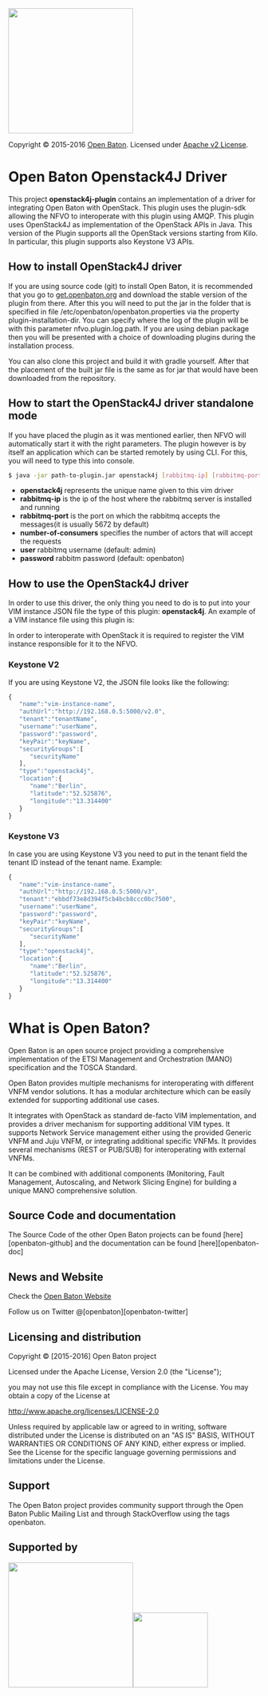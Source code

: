  <img src="https://raw.githubusercontent.com/openbaton/openbaton.github.io/master/images/openBaton.png" width="250"/>
  
  Copyright © 2015-2016 [Open Baton](http://openbaton.org). Licensed under [Apache v2 License](http://www.apache.org/licenses/LICENSE-2.0).

# Open Baton Openstack4J Driver

This project **openstack4j-plugin** contains an implementation of a driver for integrating Open Baton with OpenStack. This plugin uses the plugin-sdk allowing the NFVO to interoperate with this plugin using AMQP. This plugin uses OpenStack4J as implementation of the OpenStack APIs in Java. This version of the Plugin supports all the OpenStack versions starting from Kilo. In particular, this plugin supports also Keystone V3 APIs. 

## How to install OpenStack4J driver

If you are using source code (git) to install Open Baton, it is recommended that you go to [get.openbaton.org][get-openbaton-org] and download the stable version of the plugin from there. After this you will need to put the jar in the folder that is specified in file /etc/openbaton/openbaton.properties via the property plugin-installation-dir. You can specify where the log of the plugin will be with this parameter nfvo.plugin.log.path.
If you are using debian package then you will be presented with a choice of downloading plugins during the installation process.


You can also clone this project and build it with gradle yourself. After that the placement of the built jar file is the same as for jar that would have been downloaded from the repository.

## How to start the OpenStack4J driver standalone mode

If you have placed the plugin as it was mentioned earlier, then NFVO will automatically start it with the right parameters. The plugin however is by itself an application which can be started remotely by using CLI. For this, you will need to type this into console. 

```bash
$ java -jar path-to-plugin.jar openstack4j [rabbitmq-ip] [rabbitmq-port] [n-of-consumers] [user] [password]
```

* **openstack4j** represents the unique name given to this vim driver 
* **rabbitmq-ip** is the ip of the host where the rabbitmq server is installed and running
* **rabbitmq-port** is the port on which the rabbitmq accepts the messages(it is usually 5672 by default) 
* **number-of-consumers** specifies the number of actors that will accept the requests
* **user** rabbitmq username (default: admin)
* **password** rabbitm password (default: openbaton)


## How to use the OpenStack4J driver

In order to use this driver, the only thing you need to do is to put into your VIM instance JSON file the type of this plugin: **openstack4j**. An example of a VIM instance file using this plugin is: 

In order to interoperate with OpenStack it is required to register the VIM instance responsible for it to the NFVO. 

### Keystone V2

If you are using Keystone V2, the JSON file looks like the following: 

```javascript
{  
   "name":"vim-instance-name",
   "authUrl":"http://192.168.0.5:5000/v2.0",
   "tenant":"tenantName",
   "username":"userName",
   "password":"password",
   "keyPair":"keyName",
   "securityGroups":[  
      "securityName"
   ],
   "type":"openstack4j",
   "location":{  
      "name":"Berlin",
      "latitude":"52.525876",
      "longitude":"13.314400"
   }
}
```

### Keystone V3

In case you are using Keystone V3 you need to put in the tenant field the tenant ID instead of the tenant name. Example: 

```javascript
{  
   "name":"vim-instance-name",
   "authUrl":"http://192.168.0.5:5000/v3",
   "tenant":"ebbdf73e8d394f5cb4bcb8ccc0bc7500",
   "username":"userName",
   "password":"password",
   "keyPair":"keyName",
   "securityGroups":[  
      "securityName"
   ],
   "type":"openstack4j",
   "location":{  
      "name":"Berlin",
      "latitude":"52.525876",
      "longitude":"13.314400"
   }
}
```
 


# What is Open Baton?

Open Baton is an open source project providing a comprehensive implementation of the ETSI Management and Orchestration (MANO) specification and the TOSCA Standard.

Open Baton provides multiple mechanisms for interoperating with different VNFM vendor solutions. It has a modular architecture which can be easily extended for supporting additional use cases. 

It integrates with OpenStack as standard de-facto VIM implementation, and provides a driver mechanism for supporting additional VIM types. It supports Network Service management either using the provided Generic VNFM and Juju VNFM, or integrating additional specific VNFMs. It provides several mechanisms (REST or PUB/SUB) for interoperating with external VNFMs. 

It can be combined with additional components (Monitoring, Fault Management, Autoscaling, and Network Slicing Engine) for building a unique MANO comprehensive solution.

## Source Code and documentation

The Source Code of the other Open Baton projects can be found [here][openbaton-github] and the documentation can be found [here][openbaton-doc]

## News and Website

Check the [Open Baton Website][openbaton]

Follow us on Twitter @[openbaton][openbaton-twitter]

## Licensing and distribution
Copyright © [2015-2016] Open Baton project

Licensed under the Apache License, Version 2.0 (the "License");

you may not use this file except in compliance with the License.
You may obtain a copy of the License at

  http://www.apache.org/licenses/LICENSE-2.0

Unless required by applicable law or agreed to in writing, software
distributed under the License is distributed on an "AS IS" BASIS,
WITHOUT WARRANTIES OR CONDITIONS OF ANY KIND, either express or implied.
See the License for the specific language governing permissions and
limitations under the License.

## Support
The Open Baton project provides community support through the Open Baton Public Mailing List and through StackOverflow using the tags openbaton.

## Supported by
  <img src="https://raw.githubusercontent.com/openbaton/openbaton.github.io/master/images/fokus.png" width="250"/><img src="https://raw.githubusercontent.com/openbaton/openbaton.github.io/master/images/tu.png" width="150"/>

[plugin-sdk-link]: https://github.com/openbaton/plugin-sdk
[nfvo-link]: https://github.com/openbaton/NFVO
[generic-link]:https://github.com/openbaton/generic-vnfm
[get-openbaton-org]:http://get.openbaton.org/plugins/stable/
[client-link]: https://github.com/openbaton/openbaton-client
[spring.io]:https://spring.io/
[NFV MANO]:http://docbox.etsi.org/ISG/NFV/Open/Published/gs_NFV-MAN001v010101p%20-%20Management%20and%20Orchestration.pdf
[openbaton]:http://twitter.com/openbaton
[website]:http://openbaton.github.io/
[get-openbaton-org-liberty]:http://get.openbaton.org/plugins/1.0.2-liberty-nighly/
